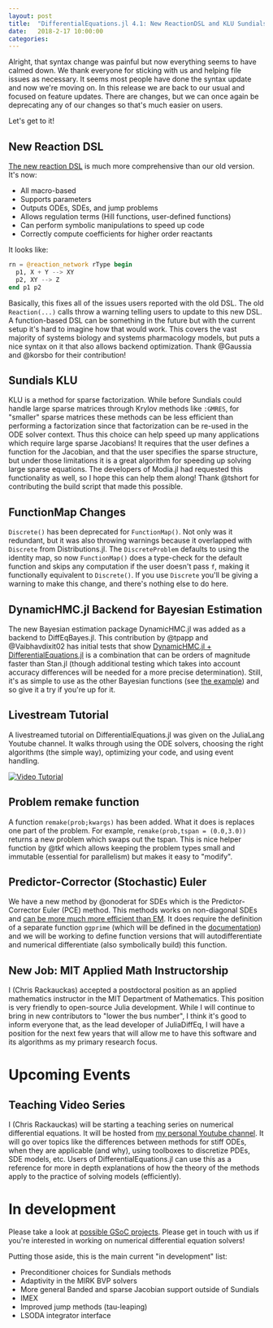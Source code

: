 ```yaml
---
layout: post
title:  "DifferentialEquations.jl 4.1: New ReactionDSL and KLU Sundials"
date:   2018-2-17 10:00:00
categories:
---
```


Alright, that syntax change was painful but now everything seems to have
calmed down. We thank everyone for sticking with us and helping file issues
as necessary. It seems most people have done the syntax update and now we're
moving on. In this release we are back to our usual and focused on feature
updates. There are changes, but we can once again be deprecating any of our
changes so that's much easier on users.

Let's get to it!

## New Reaction DSL

[The new reaction DSL](https://docs.juliadiffeq.org/latest/models/biological)
is much more comprehensive than our old version. It's now:

- All macro-based
- Supports parameters
- Outputs ODEs, SDEs, and jump problems
- Allows regulation terms (Hill functions, user-defined functions)
- Can perform symbolic manipulations to speed up code
- Correctly compute coefficients for higher order reactants

It looks like:

```julia
rn = @reaction_network rType begin
  p1, X + Y --> XY               
  p2, XY --> Z            
end p1 p2
```

Basically, this fixes all of the issues users reported with the old DSL. The old
`Reaction(...)` calls throw a warning telling users to update to this
new DSL. A function-based DSL can be something in the future but with the
current setup it's hard to imagine how that would work. This covers the vast
majority of systems biology and systems pharmacology models, but puts a nice
syntax on it that also allows backend optimization. Thank @Gaussia and @korsbo
for their contribution!

## Sundials KLU

KLU is a method for sparse factorization. While before Sundials could handle
large sparse matrices through Krylov methods like `:GMRES`, for "smaller"
sparse matrices these methods can be less efficient than performing a factorization
since that factorization can be re-used in the ODE solver context. Thus this
choice can help speed up many applications which require large sparse Jacobians!
It requires that the user defines a function for the Jacobian, and that the
user specifies the sparse structure, but under those limitations it is a great
algorithm for speeding up solving large sparse equations. The developers of
Modia.jl had requested this functionality as well, so I hope this can help
them along! Thank @tshort for contributing the build script that made this possible.

## FunctionMap Changes

`Discrete()` has been deprecated for `FunctionMap()`. Not only was it redundant,
but it was also throwing warnings because it overlapped with `Discrete` from
Distributions.jl. The `DiscreteProblem` defaults to using the identity map,
so now `FunctionMap()` does a type-check for the default function and skips
any computation if the user doesn't pass `f`, making it functionally equivalent
to `Discrete()`. If you use `Discrete` you'll be giving a warning to make this
change, and there's nothing else to do here.

## DynamicHMC.jl Backend for Bayesian Estimation

The new Bayesian estimation package DynamicHMC.jl was added as a backend to
DiffEqBayes.jl. This contribution by @tpapp and @Vaibhavdixit02 has initial
tests that show
[DynamicHMC.jl + DifferentialEquations.jl](https://nbviewer.jupyter.org/github/JuliaDiffEq/DiffEqBenchmarks.jl/blob/master/ParameterEstimation/DiffEqBayesLorenz.ipynb)
is a combination that can be orders of magnitude faster than Stan.jl (though
additional testing which takes into account accuracy differences will be
needed for a more precise determination). Still, it's as simple to use as the
other Bayesian functions (see
[the example](https://docs.juliadiffeq.org/latest/analysis/parameter_estimation))
and so give it a try if you're up for it.

## Livestream Tutorial

A livestreamed tutorial on DifferentialEquations.jl was given on the JuliaLang
Youtube channel. It walks through using the ODE solvers, choosing the right
algorithms (the simple way), optimizing your code, and using event handling.

[![Video Tutorial](https://user-images.githubusercontent.com/1814174/36342812-bdfd0606-13b8-11e8-9eff-ff219de909e5.PNG)](https://youtu.be/KPEqYtEd-zY)

## Problem remake function

A function `remake(prob;kwargs)` has been added. What it does is replaces one
part of the problem. For example, `remake(prob,tspan = (0.0,3.0))` returns a
new problem which swaps out the tspan. This is nice helper function by @tkf
which allows keeping the problem types small and immutable (essential for
parallelism) but makes it easy to "modify".

## Predictor-Corrector (Stochastic) Euler

We have a new method by @onoderat for SDEs which is the Predictor-Corrector Euler
(PCE) method. This methods works on non-diagonal SDEs and
[can be more much more efficient than EM](https://github.com/JuliaDiffEq/StochasticDiffEq.jl/pull/53).
It does require the definition of a separate function `ggprime` (which will be
defined in the
[documentation](https://docs.juliadiffeq.org/latest/solvers/sde_solve))
and we will be working to define function versions that will autodifferentiate
and numerical differentiate (also symbolically build) this function.

## New Job: MIT Applied Math Instructorship

I (Chris Rackauckas) accepted a postdoctoral position as an applied mathematics
instructor in the MIT Department of Mathematics. This position is very friendly
to open-source Julia development. While I will continue to bring in new
contributors to "lower the bus number", I think it's good to inform everyone
that, as the lead developer of JuliaDiffEq, I will have a position for the next
few years that will allow me to have this software and its algorithms as my
primary research focus.

# Upcoming Events

## Teaching Video Series

I (Chris Rackauckas) will be starting a teaching series on numerical differential
equations. It will be hosted from
[my personal Youtube channel](https://www.youtube.com/channel/UCugBGdUbn6PeH03iPZtr-JQ).
It will go over topics like the differences between methods for stiff ODEs,
when they are applicable (and why), using toolboxes to discretize PDEs, SDE
models, etc. Users of DifferentialEquations.jl can use this as a reference for
more in depth explanations of how the theory of the methods apply to the practice
of solving models (efficiently).

# In development

Please take a look at [possible GSoC projects](https://sciml.ai/soc/projects/diffeq.html).
Please get in touch with us if you're interested in working on numerical
differential equation solvers!

Putting those aside, this is the main current "in development" list:

- Preconditioner choices for Sundials methods
- Adaptivity in the MIRK BVP solvers
- More general Banded and sparse Jacobian support outside of Sundials
- IMEX
- Improved jump methods (tau-leaping)
- LSODA integrator interface
